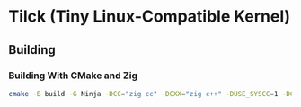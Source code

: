 # Tilck (Tiny Linux-Compatible Kernel) 

## Building

### Building With CMake and Zig 

```bash
cmake -B build -G Ninja -DCC="zig cc" -DCXX="zig c++" -DUSE_SYSCC=1 -DCMAKE_BUILD_TYPE=Release -DARCH_GTESTS=true
```


